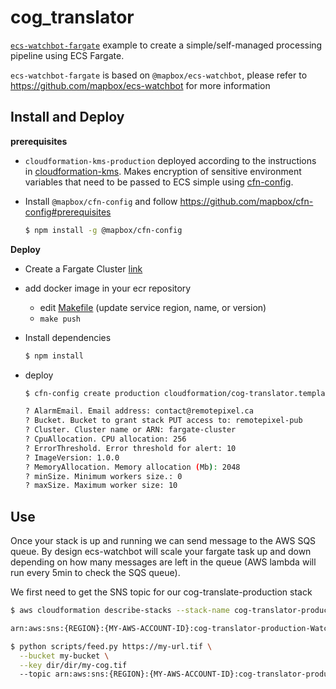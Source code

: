 cog_translator
==============

[`ecs-watchbot-fargate`](https://github.com/vincentsarago/ecs-watchbot-fargate) example to create a simple/self-managed processing pipeline using ECS Fargate.

`ecs-watchbot-fargate` is based on `@mapbox/ecs-watchbot`, please refer to https://github.com/mapbox/ecs-watchbot for more information

Install and Deploy
------------------

**prerequisites**

- `cloudformation-kms-production` deployed according to the instructions in [cloudformation-kms](https://github.com/mapbox/cloudformation-kms). Makes encryption of sensitive environment variables that need to be passed to ECS simple using [cfn-config](https://github.com/mapbox/cfn-config).

- Install `@mapbox/cfn-config` and follow https://github.com/mapbox/cfn-config#prerequisites

  ```bash
  $ npm install -g @mapbox/cfn-config
  ```

**Deploy**
- Create a Fargate Cluster [link](link)

- add docker image in your ecr repository
  - edit [Makefile](https://github.com/vincentsarago/cog-translator/blob/master/Makefile) (update service region, name, or version)
  - `make push`

- Install dependencies

  ```bash
  $ npm install
  ```

- deploy

  ```bash
  $ cfn-config create production cloudformation/cog-translator.template.js -c mybucket-configs

  ? AlarmEmail. Email address: contact@remotepixel.ca
  ? Bucket. Bucket to grant stack PUT access to: remotepixel-pub
  ? Cluster. Cluster name or ARN: fargate-cluster
  ? CpuAllocation. CPU allocation: 256
  ? ErrorThreshold. Error threshold for alert: 10
  ? ImageVersion: 1.0.0
  ? MemoryAllocation. Memory allocation (Mb): 2048
  ? minSize. Minimum workers size.: 0
  ? maxSize. Maximum worker size: 10
  ```


Use
---

Once your stack is up and running we can send message to the AWS SQS queue. By design ecs-watchbot will scale your fargate task up and down depending on how many messages are left in the queue (AWS lambda will run every 5min to check the SQS queue).

We first need to get the SNS topic for our cog-translate-production stack

```bash
$ aws cloudformation describe-stacks --stack-name cog-translator-production | jq -r '.Stacks[0].Outputs[] | select(.OutputKey == "SnsTopic") | .OutputValue'

arn:aws:sns:{REGION}:{MY-AWS-ACCOUNT-ID}:cog-translator-production-WatchbotTopic-{STACK-VERSION}
```


```bash
$ python scripts/feed.py https://my-url.tif \
  --bucket my-bucket \
  --key dir/dir/my-cog.tif
  --topic arn:aws:sns:{REGION}:{MY-AWS-ACCOUNT-ID}:cog-translator-production-WatchbotTopic-{STACK-VERSION}
```
